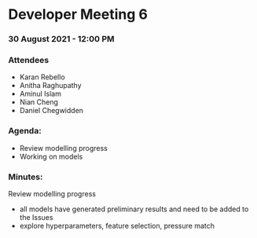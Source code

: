 # Developer Meeting 6

### 30 August 2021 - 12:00 PM

### Attendees

- Karan Rebello
- Anitha Raghupathy
- Aminul Islam
- Nian Cheng
- Daniel Chegwidden

### Agenda:

- Review modelling progress
- Working on models

### Minutes:

Review modelling progress
- all models have generated preliminary results and need to be added to the Issues
- explore hyperparameters, feature selection, pressure match
